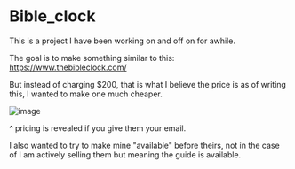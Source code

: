 # Bible_clock

This is a project I have been working on and off on for awhile.

The goal is to make something similar to this: https://www.thebibleclock.com/

But instead of charging $200, that is what I believe the price is as of writing this, I wanted to make one much cheaper.

![image](https://github.com/user-attachments/assets/e1512bc1-f9e2-4828-8041-c070e58c6b9f)

^ pricing is revealed if you give them your email.

I also wanted to try to make mine "available" before theirs, not in the case of I am actively selling them but meaning the guide is available.
